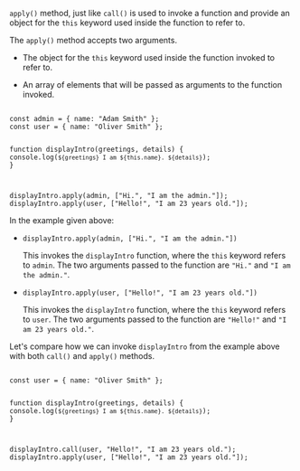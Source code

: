 `apply()` method,
just like `call()`
is used to invoke a function
and
provide an object for the `this` keyword
used inside the function to refer to.

The `apply()` method accepts two arguments.

- The object for the `this` keyword
used inside the function invoked to refer to.

- An array of elements that will be passed
as arguments to the function invoked.

<codeblock language="javascript" type="lesson">
<code>
const admin = { name: "Adam Smith" };
const user = { name: "Oliver Smith" };

function displayIntro(greetings, details) {
  console.log(`${greetings} I am ${this.name}. ${details}`);
}

displayIntro.apply(admin, ["Hi.", "I am the admin."]);
displayIntro.apply(user, ["Hello!", "I am 23 years old."]);
</code>
</codeblock>

In the example given above:

- `displayIntro.apply(admin, ["Hi.", "I am the admin."])`

  This invokes the `displayIntro` function,
  where the `this` keyword refers to `admin`.
  The two arguments passed to the function are
  `"Hi."` and `"I am the admin."`.

- `displayIntro.apply(user, ["Hello!", "I am 23 years old."])`

  This invokes the `displayIntro` function,
  where the `this` keyword refers to `user`.
  The two arguments passed to the function are
  `"Hello!"` and `"I am 23 years old."`.

Let's compare how we can invoke `displayIntro`
from the example above
with both `call()` and `apply()` methods.

<codeblock language="javascript" type="lesson">
<code>
const user = { name: "Oliver Smith" };

function displayIntro(greetings, details) {
  console.log(`${greetings} I am ${this.name}. ${details}`);
}

displayIntro.call(user, "Hello!", "I am 23 years old.");
displayIntro.apply(user, ["Hello!", "I am 23 years old."]);
</code>
</codeblock>